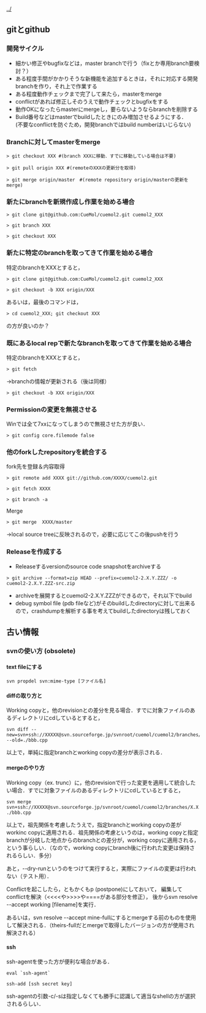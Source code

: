 [../](../../cuemol2/)

## gitとgithub
### 開発サイクル

*  細かい修正やbugfixなどは，master branchで行う（fixとか専用branch要検討？）
*  ある程度手間がかかりそうな新機能を追加するときは，それに対応する開発branchを作り，それ上で作業する
*  ある程度動作チェックまで完了して来たら，masterをmerge
*  conflictがあれば修正しそのうえで動作チェックとbugfixをする
*  動作OKになったらmasterにmergeし，要らないようならbranchを削除する
*  Build番号などはmasterでbuildしたときにのみ増加させるようにする．<br />
(不要なconflictを防ぐため，開発branchではbuild numberはいじらない)

### Branchに対してmasterをmerge
```
> git checkout XXX #(branch XXXに移動．すでに移動している場合は不要)
```
```
> git pull origin XXX #(remoteのXXXの更新分を取得)
```
```
> git merge origin/master　#(remote repository origin/masterの更新をmerge)
```


### 新たにbranchを新規作成し作業を始める場合
```
> git clone git@github.com:CueMol/cuemol2.git cuemol2_XXX
```
```
> git branch XXX
```
```
> git checkout XXX
```

### 新たに特定のbranchを取ってきて作業を始める場合
特定のbranchをXXXとすると，
```
> git clone git@github.com:CueMol/cuemol2.git cuemol2_XXX
```
```
> git checkout -b XXX origin/XXX
```

あるいは，最後のコマンドは，
```
> cd cuemol2_XXX; git checkout XXX
```

の方が良いのか？

### 既にあるlocal repで新たなbranchを取ってきて作業を始める場合
特定のbranchをXXXとすると，
```
> git fetch
```

→branchの情報が更新される（後は同様）
```
> git checkout -b XXX origin/XXX
```

### Permissionの変更を無視させる
Winでは全て7xxになってしまうので無視させた方が良い．
```
> git config core.filemode false
```

### 他のforkしたrepositoryを統合する
fork先を登録＆内容取得
```
> git remote add XXXX git://github.com/XXXX/cuemol2.git
```
```
> git fetch XXXX
```
```
> git branch -a
```

Merge
```
> git merge  XXXX/master
```

→local source treeに反映されるので，必要に応じてこの後pushを行う

### Releaseを作成する

*  Releaseするversionのsource code snapshotをarchiveする
```
> git archive --format=zip HEAD --prefix=cuemol2-2.X.Y.ZZZ/ -o cuemol2-2.X.Y.ZZZ-src.zip
```

*  archiveを展開するとcuemol2-2.X.Y.ZZZができるので，それ以下でbuild
*  debug symbol file (pdb fileなど)がそのbuildしたdirectoryに対して出来るので，crashdumpを解析する事を考えてbuildしたdirectoryは残しておく

## 古い情報
### svnの使い方 (obsolete)
#### text fileにする
```
svn propdel svn:mime-type [ファイル名]
```

#### diffの取り方と
Working copyと，他のrevisionとの差分を見る場合．すでに対象ファイルのあるディレクトリにcdしているとすると，
```
svn diff --new=svn+ssh://XXXXX@svn.sourceforge.jp/svnroot/cuemol/cuemol2/branches/X.X.X/src/aaa/bbb.cpp --old=./bbb.cpp
```

以上で，単純に指定branchとworking copyの差分が表示される．

#### mergeのやり方
Working copy（ex. trunc）に，他のrevisionで行った変更を適用して統合したい場合．すでに対象ファイルのあるディレクトリにcdしているとすると，
```
svn merge svn+ssh://XXXXX@svn.sourceforge.jp/svnroot/cuemol/cuemol2/branches/X.X.X/src/aaa/bbb.cpp ./bbb.cpp
```

以上で，祖先関係を考慮したうえで，指定branchとworking copyの差がworkinc copyに適用される．祖先関係の考慮というのは，working copyと指定branchが分岐した地点からのbranchとの差分が，working copyに適用される，という事らしい．（なので，working copyにbranch後に行われた変更は保持されるらしい．多分）

あと，--dry-runというのをつけて実行すると，実際にファイルの変更は行われない（テスト用）．

Conflictを起こしたら，ともかくもp (postpone)にしておいて，
編集してconflictを解決（<<<<や>>>>や====がある部分を修正），
後からsvn resolve --accept working [filename]を実行．

あるいは，svn resolve --accept mine-fullにするとmergeする前のものを使用して解決される．（theirs-fullだとmergeで取得したバージョンの方が使用され解決される）

#### ssh
ssh-agentを使った方が便利な場合がある．
```
eval `ssh-agent`
```
```
ssh-add [ssh secret key]
```

ssh-agentの引数-c/-sは指定しなくても勝手に認識して適当なshellの方が選択されるらしい．